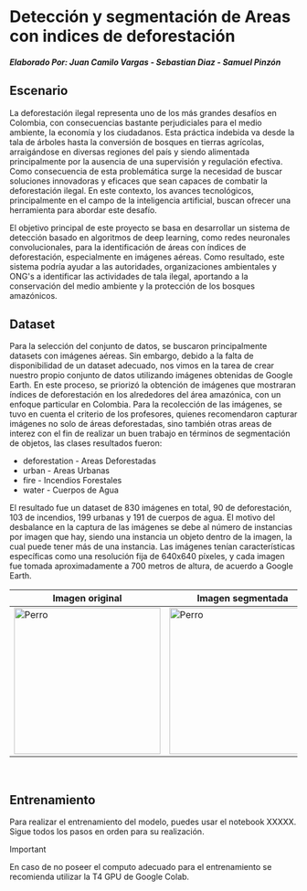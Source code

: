 # Detección y segmentación de Areas con indices de deforestación
##### _Elaborado Por: Juan Camilo Vargas - Sebastian Diaz - Samuel Pinzón_

## Escenario
La deforestación ilegal representa uno de los más grandes desafíos en Colombia, con consecuencias bastante perjudiciales para el medio ambiente, la economía y los ciudadanos. Esta práctica indebida va desde la tala de árboles hasta la conversión de bosques en tierras agrícolas, arraigándose en diversas regiones del país y siendo alimentada principalmente por la ausencia de una supervisión y regulación efectiva. Como consecuencia de esta problemática surge la necesidad de buscar soluciones innovadoras y eficaces que sean capaces de combatir la deforestación ilegal. En este contexto, los avances tecnológicos, principalmente en el campo de la inteligencia artificial, buscan ofrecer una herramienta para abordar este desafío.

El objetivo principal de este proyecto se basa en desarrollar un sistema de detección basado en algoritmos de deep learning, como redes neuronales convolucionales, para la identificación de áreas con índices de deforestación, especialmente en imágenes aéreas. Como resultado, este sistema podría ayudar a las autoridades, organizaciones ambientales y ONG's a identificar las actividades de tala ilegal, aportando a la conservación del medio ambiente y la protección de los bosques amazónicos.

## Dataset
Para la selección del conjunto de datos, se buscaron principalmente datasets con imágenes aéreas. Sin embargo, debido a la falta de disponibilidad de un dataset adecuado, nos vimos en la tarea de crear nuestro propio conjunto de datos utilizando imágenes obtenidas de Google Earth. En este proceso, se priorizó la obtención de imágenes que mostraran índices de deforestación en los alrededores del área amazónica, con un enfoque particular en Colombia. Para la recolección de las imágenes, se tuvo en cuenta el criterio de los profesores, quienes recomendaron capturar imágenes no solo de áreas deforestadas, sino también otras areas de interez con el fin de realizar un buen trabajo en términos de segmentación de objetos, las clases resultados fueron:

- deforestation - Areas Deforestadas
- urban - Areas Urbanas
- fire - Incendios Forestales
- water - Cuerpos de Agua

El resultado fue un dataset de 830 imágenes en total, 90 de deforestación, 103 de incendios, 199 urbanas y 191 de cuerpos de agua. El motivo del desbalance en la captura de las imágenes se debe al número de instancias por imagen que hay, siendo una instancia un objeto dentro de la imagen, la cual puede tener más de una instancia. Las imágenes tenían características específicas como una resolución fija de 640x640 píxeles, y cada imagen fue tomada aproximadamente a 700 metros de altura, de acuerdo a Google Earth.

<div align="center">
   
   | Imagen original  | Imagen segmentada |
   | ------------- | ------------- |
   | <img src="https://i.postimg.cc/sDL5nVFW/Captura1.jpg" alt="Perro" width="256" height="256"/> | <img src="https://i.postimg.cc/pXrDYmSx/Captura.jpg" alt="Perro" width="256" height="256"/> |
   
</div>
<br>

## Entrenamiento
Para realizar el entrenamiento del modelo, puedes usar el notebook XXXXX. Sigue todos los pasos en orden para su realización.

> [!IMPORTANT]
> En caso de no poseer el computo adecuado para el entrenamiento se recomienda utilizar la T4 GPU de Google Colab.
